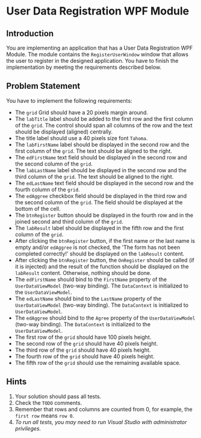 # User Data Registration WPF Module

## Introduction
You are implementing an application that has a User Data Registration WPF Module.
The module contains the `RegisterUserWindow` window that allows the user to register in the designed application.
You have to finish the implementation by meeting the requirements described below.

## Problem Statement

You have to implement the following requirements:
- The `grid` Grid should have a 20 pixels margin around.
- The `labTitle` label should be added to the first row and the first column of the `grid`. The control should span all columns of the row and the text should be displayed (aligned) centrally.  
- The title label should use a 40 pixels size font `Tahoma`.
- The `labFirstName` label should be displayed in the second row and the first column of the `grid`. The text should be aligned to the right.
- The `edFirstName` text field should be displayed in the second row and the second column of the `grid`.
- The `labLastName` label should be displayed in the second row and the third column of the `grid`. The text should be aligned to the right.
- The `edLastName` text field should be displayed in the second row and the fourth column of the `grid`.
- The `edAggree` checkbox field should be displayed in the third row and the second column of the `grid`. The field should be displayed at the bottom of the cell.
- The `btnRegister` button should be displayed in the fourth row and in the joined second and third column of the `grid`.
- The `labResult` label should be displayed in the fifth row and the first column of the `grid`. 
- After clicking the `btnRegister` button, if the first name or the last name is empty and/or `edAggree` is not checked, the 'The form has not been completed correctly!' should be displayed on the `labResult` content.
- After clicking the `btnRegister` button, the `OnRegister`  should be called (if it is injected) and the result of the function should be displayed on the `labResult` content. Otherwise, nothing should be done.
- The `edFirstName` should bind to the `FirstName` property of the `UserDataViewModel` (two-way binding). The `DataContext` is initialized to the `UserDataViewModel`.
- The `edLastName` should bind to the `LastName` property of the `UserDataViewModel` (two-way binding). The `DataContext` is initialized to `UserDataViewModel`.
- The `edAggree` should bind to the `Agree` property of the `UserDataViewModel` (two-way binding). The `DataContext` is initialized to the `UserDataViewModel`.
- The first row of the `grid` should have 100 pixels height.
- The second row of the `grid` should have 40 pixels height.
- The third row of the `grid` should have 40 pixels height.
- The fourth row of the `grid` should have 40 pixels height.
- The fifth row of the `grid` should use the remaining available space.

## Hints
1. Your solution should pass all tests.
2. Check the `TODO` comments.
3. Remember that rows and columns are counted from 0, for example, the `first row` means `row 0`.
4. *To run all tests, you may need to run Visual Studio with administrator privileges.*
